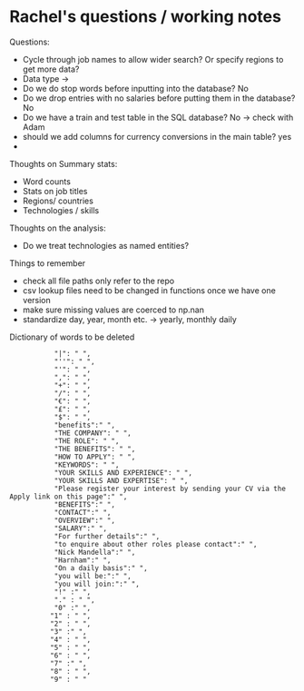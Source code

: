 # Rachel's questions / working notes


Questions:
 - Cycle through job names to allow wider search? Or specify regions to get more data?
 - Data type ->
 - Do we do stop words before inputting into the database? No
 - Do we drop entries with no salaries before putting them in the database? No
 - Do we have a train and test table in the SQL database? No -> check with Adam
 - should we add columns for currency conversions in the main table? yes
 - 
 

Thoughts on Summary stats:
 - Word counts
 - Stats on job titles
 - Regions/ countries
 - Technologies / skills
 
Thoughts on the analysis:

 - Do we treat technologies as named entities?
 
 Things to remember
 - check all file paths only refer to the repo
 - csv lookup files need to be changed in functions once we have one version
 - make sure missing values are coerced to np.nan
 - standardize day, year, month etc. -> yearly, monthly daily
 


Dictionary of words to be deleted


               "|": " ",
               "''": " ",
               "'": " ",
               ",": " ",
               "+": " ",
               "/": " ",
               "€": " ",
               "£": " ",
               "$": " ",
               "benefits":" ",
               "THE COMPANY": " ",
               "THE ROLE": " ",
               "THE BENEFITS": " ",
               "HOW TO APPLY": " ",
               "KEYWORDS": " ",
               "YOUR SKILLS AND EXPERIENCE": " ",
               "YOUR SKILLS AND EXPERTISE": " ",
               "Please register your interest by sending your CV via the Apply link on this page":" ",
               "BENEFITS":" ",
               "CONTACT":" ",
               "OVERVIEW":" ",
               "SALARY":" ",
               "For further details":" ",
               "to enquire about other roles please contact":" ",
               "Nick Mandella":" ",
               "Harnham":" ",
               "On a daily basis":" ",
               "you will be:":" ",
               "you will join:":" ",
               "!" :" ",
               "." : " ",
               "0" :" ",
              "1" : " ",
              "2" : " ",
              "3" :" ",
              "4" : " ",
              "5" : " ",
              "6" : " ",
              "7" :" ",
              "8" : " ",
              "9" : " "